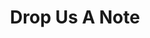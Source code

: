 ---
title: "Drop Us A Note"
description: "this is meta description"
bg_image: "images/feature-bg.jpg"
layout: "contact"
draft: false
menu:
  main:
    name: "Contact"
    weight: 6
---
